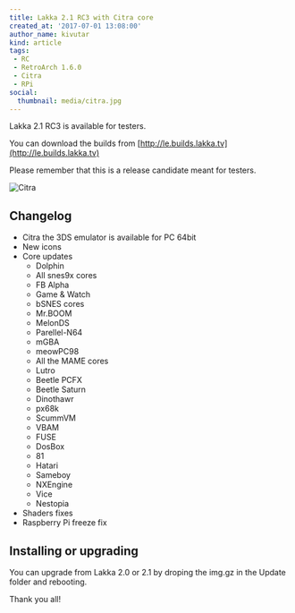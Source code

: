 ```yaml
---
title: Lakka 2.1 RC3 with Citra core
created_at: '2017-07-01 13:08:00'
author_name: kivutar
kind: article
tags:
 - RC
 - RetroArch 1.6.0
 - Citra
 - RPi
social:
  thumbnail: media/citra.jpg
---
```


Lakka 2.1 RC3 is available for testers.

You can download the builds from [http://le.builds.lakka.tv](http://le.builds.lakka.tv)

Please remember that this is a release candidate meant for testers.

![Citra](media/citra.jpg)

## Changelog

 * Citra the 3DS emulator is available for PC 64bit
 * New icons
 * Core updates
   * Dolphin
   * All snes9x cores
   * FB Alpha
   * Game & Watch
   * bSNES cores
   * Mr.BOOM
   * MelonDS
   * Parellel-N64
   * mGBA
   * meowPC98
   * All the MAME cores
   * Lutro
   * Beetle PCFX
   * Beetle Saturn
   * Dinothawr
   * px68k
   * ScummVM
   * VBAM
   * FUSE
   * DosBox
   * 81
   * Hatari
   * Sameboy
   * NXEngine
   * Vice
   * Nestopia
 * Shaders fixes
 * Raspberry Pi freeze fix

## Installing or upgrading

You can upgrade from Lakka 2.0 or 2.1 by droping the img.gz in the Update folder and rebooting.

Thank you all!

